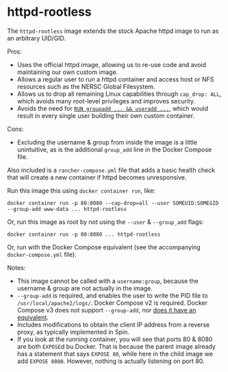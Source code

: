 # httpd-rootless

The `httpd-rootless` image extends the stock Apache httpd image to run as
an arbitrary UID/GID.

Pros:
  * Uses the official httpd image, allowing us to re-use code and avoid
    maintaining our own custom image.
  * Allows a regular user to run a httpd container and access host or NFS
    resources such as the NERSC Global Filesystem.
  * Allows us to drop all remaining Linux capabilities through `cap_drop: ALL`,
    which avoids many root-level privileges and improves security. 
  * Avoids the need for [`RUN groupadd ... && useradd ...`][1], which would
    result in every single user building their own custom container.

Cons:
  * Excluding the username & group from inside the image is a little
    unintuitive, as is the additional `group_add` line in the Docker Compose
    file.

Also included is a `rancher-compose.yml` file that adds a basic health check that
will create a new container if httpd becomes unresponsive.

Run this image this using `docker container run`, like:

    docker container run -p 80:8080 --cap-drop=all --user SOMEUID:SOMEGID --group-add www-data ... httpd-rootless

Or, run this image as root by not using the `--user` & `--group_add` flags:

    docker container run -p 80:8080 ... httpd-rootless

Or, run with the Docker Compose equivalent (see the accompanying `docker-compose.yml` file).

Notes:

* This image cannot be called with a `username:group`, because the username &
  group are not actually in the image.
* `--group-add` is required, and enables the user to write the PID file
  to `/usr/local/apache2/logs/`. Docker Compose v2 is required. Docker Compose
  v3 does not support `--group-add`, nor [does it have an equivalent][2]. 
* Includes modifications to obtain the client IP address from a reverse
  proxy, as typically implemented in Spin.
* If you look at the running container, you will see that ports 80 &
  8080 are both `EXPOSE`d bu Docker. That is because the parent image already
  has a statement that says `EXPOSE 80`, while here in the child image we add
  `EXPOSE 8080`. However, nothing is actually listening on port 80.

[1]: https://docs.docker.com/develop/develop-images/dockerfile_best-practices/#user
[2]: https://github.com/docker/compose/issues/3328#issuecomment-296813818
